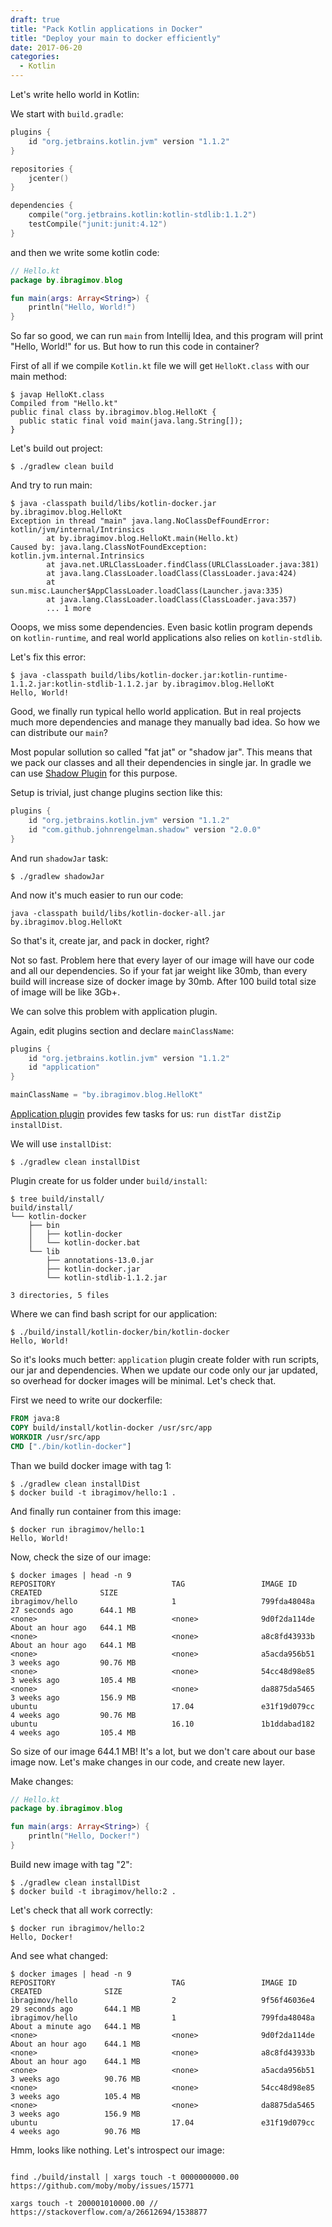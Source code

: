 ```yaml
---
draft: true
title: "Pack Kotlin applications in Docker"
title: "Deploy your main to docker efficiently"
date: 2017-06-20
categories:
  - Kotlin
---
```

Let's write hello world in Kotlin:

We start with `build.gradle`:

```kotlin
plugins {
    id "org.jetbrains.kotlin.jvm" version "1.1.2"
}

repositories {
    jcenter()
}

dependencies {
    compile("org.jetbrains.kotlin:kotlin-stdlib:1.1.2")
    testCompile("junit:junit:4.12")
}
```

and then we write some kotlin code:

```kotlin
// Hello.kt
package by.ibragimov.blog

fun main(args: Array<String>) {
    println("Hello, World!")
}
```

So far so good, we can run `main` from Intellij Idea, and this program will print "Hello, World!" for us. But how to run this code in container?

First of all if we compile `Kotlin.kt` file we will get `HelloKt.class` with our main method:

```
$ javap HelloKt.class
Compiled from "Hello.kt"
public final class by.ibragimov.blog.HelloKt {
  public static final void main(java.lang.String[]);
}
```

Let's build out project:

```
$ ./gradlew clean build
```

And try to run main:

```
$ java -classpath build/libs/kotlin-docker.jar by.ibragimov.blog.HelloKt 
Exception in thread "main" java.lang.NoClassDefFoundError: kotlin/jvm/internal/Intrinsics
        at by.ibragimov.blog.HelloKt.main(Hello.kt)
Caused by: java.lang.ClassNotFoundException: kotlin.jvm.internal.Intrinsics
        at java.net.URLClassLoader.findClass(URLClassLoader.java:381)
        at java.lang.ClassLoader.loadClass(ClassLoader.java:424)
        at sun.misc.Launcher$AppClassLoader.loadClass(Launcher.java:335)
        at java.lang.ClassLoader.loadClass(ClassLoader.java:357)
        ... 1 more
```

Ooops, we miss some dependencies. Even basic kotlin program depends on `kotlin-runtime`, and real world applications also relies on `kotlin-stdlib`.  

Let's fix this error:

```
$ java -classpath build/libs/kotlin-docker.jar:kotlin-runtime-1.1.2.jar:kotlin-stdlib-1.1.2.jar by.ibragimov.blog.HelloKt 
Hello, World!
```

Good, we finally run typical hello world application. But in real projects much more dependencies and manage they manually bad idea. So how we can distribute our `main`? 

Most popular sollution so called "fat jat" or "shadow jar". This means that we pack our classes and all their dependencies in single jar. In gradle we can use [Shadow Plugin](https://plugins.gradle.org/plugin/com.github.johnrengelman.shadow) for this purpose.

Setup is trivial, just change plugins section like this:

```kotlin
plugins {
    id "org.jetbrains.kotlin.jvm" version "1.1.2"
    id "com.github.johnrengelman.shadow" version "2.0.0"
}
```

And run `shadowJar` task:

```
$ ./gradlew shadowJar
```

And now it's much easier to run our code:

```
java -classpath build/libs/kotlin-docker-all.jar by.ibragimov.blog.HelloKt 
```

So that's it, create jar, and pack in docker, right?

Not so fast. Problem here that every layer of our image will have our code and all our dependencies. So if your fat jar weight like 30mb, than every build will increase size of docker image by 30mb. After 100 build total size of image will be like 3Gb+.

We can solve this problem with application plugin.

Again, edit plugins section and declare `mainClassName`:

```kotlin
plugins {
    id "org.jetbrains.kotlin.jvm" version "1.1.2"
    id "application"
}

mainClassName = "by.ibragimov.blog.HelloKt"
```

[Application plugin](https://docs.gradle.org/current/userguide/application_plugin.html) provides few tasks for us: `run distTar distZip installDist`.

We will use `installDist`:

```
$ ./gradlew clean installDist
```

Plugin create for us folder under `build/install`:

```
$ tree build/install/
build/install/
└── kotlin-docker
    ├── bin
    │   ├── kotlin-docker
    │   └── kotlin-docker.bat
    └── lib
        ├── annotations-13.0.jar
        ├── kotlin-docker.jar
        └── kotlin-stdlib-1.1.2.jar

3 directories, 5 files
```

Where we can find bash script for our application:

```
$ ./build/install/kotlin-docker/bin/kotlin-docker
Hello, World!
```

So it's looks much better: `application` plugin create folder with run scripts, our jar and dependencies. When we update our code only our jar updated, so overhead for docker images will be minimal. Let's check that.

First we need to write our dockerfile:

```Dockerfile
FROM java:8
COPY build/install/kotlin-docker /usr/src/app
WORKDIR /usr/src/app
CMD ["./bin/kotlin-docker"]
```

Than we build docker image with tag 1:

```
$ ./gradlew clean installDist
$ docker build -t ibragimov/hello:1 .
```

And finally run container from this image:

```
$ docker run ibragimov/hello:1
Hello, World!
```

Now, check the size of our image:

```
$ docker images | head -n 9
REPOSITORY                          TAG                 IMAGE ID            CREATED             SIZE
ibragimov/hello                     1                   799fda48048a        27 seconds ago      644.1 MB
<none>                              <none>              9d0f2da114de        About an hour ago   644.1 MB
<none>                              <none>              a8c8fd43933b        About an hour ago   644.1 MB
<none>                              <none>              a5acda956b51        3 weeks ago         90.76 MB
<none>                              <none>              54cc48d98e85        3 weeks ago         105.4 MB
<none>                              <none>              da8875da5465        3 weeks ago         156.9 MB
ubuntu                              17.04               e31f19d079cc        4 weeks ago         90.76 MB
ubuntu                              16.10               1b1ddabad182        4 weeks ago         105.4 MB
```

So size of our image 644.1 MB! It's a lot, but we don't care about our base image now. Let's make changes in our code, and create new layer.

Make changes:

```kotlin
// Hello.kt
package by.ibragimov.blog

fun main(args: Array<String>) {
    println("Hello, Docker!")
}
```

Build new image with tag "2":

```
$ ./gradlew clean installDist
$ docker build -t ibragimov/hello:2 .
```

Let's check that all work correctly:

```
$ docker run ibragimov/hello:2
Hello, Docker!
```

And see what changed:

```
$ docker images | head -n 9
REPOSITORY                          TAG                 IMAGE ID            CREATED              SIZE
ibragimov/hello                     2                   9f56f46036e4        29 seconds ago       644.1 MB
ibragimov/hello                     1                   799fda48048a        About a minute ago   644.1 MB
<none>                              <none>              9d0f2da114de        About an hour ago    644.1 MB
<none>                              <none>              a8c8fd43933b        About an hour ago    644.1 MB
<none>                              <none>              a5acda956b51        3 weeks ago          90.76 MB
<none>                              <none>              54cc48d98e85        3 weeks ago          105.4 MB
<none>                              <none>              da8875da5465        3 weeks ago          156.9 MB
ubuntu                              17.04               e31f19d079cc        4 weeks ago          90.76 MB
```

Hmm, looks like nothing. Let's introspect our image:

```

find ./build/install | xargs touch -t 0000000000.00
https://github.com/moby/moby/issues/15771

xargs touch -t 200001010000.00 // https://stackoverflow.com/a/26612694/1538877
